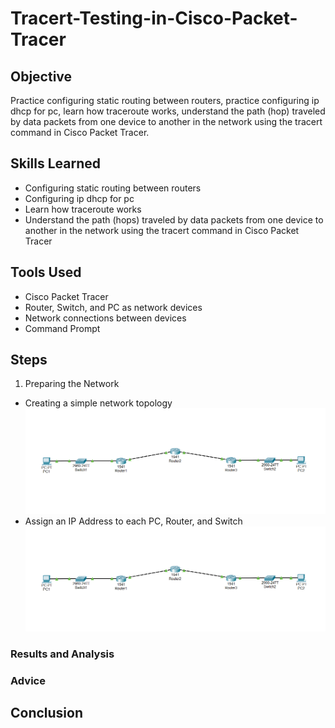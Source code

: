 # Tracert-Testing-in-Cisco-Packet-Tracer

## Objective

Practice configuring static routing between routers, practice configuring ip dhcp for pc, learn how traceroute works, understand the path (hop) traveled by data packets from one device to another in the network using the tracert command in Cisco Packet Tracer.

## Skills Learned

- Configuring static routing between routers
- Configuring ip dhcp for pc
- Learn how traceroute works
- Understand the path (hops) traveled by data packets from one device to another in the network using the tracert command in Cisco Packet Tracer

## Tools Used

- Cisco Packet Tracer
- Router, Switch, and PC as network devices
- Network connections between devices
- Command Prompt

## Steps

1. Preparing the Network
- Creating a simple network topology <br>
  <img src="images/topology.png" alt="Scan Result" width="550"/> <br>
- Assign an IP Address to each PC, Router, and Switch <br>
  <img src="images/topology.png" alt="Scan Result" width="550"/> <br>

### Results and Analysis

### Advice

## Conclusion
